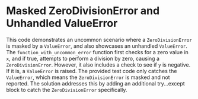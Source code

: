 # Masked ZeroDivisionError and Unhandled ValueError
This code demonstrates an uncommon scenario where a `ZeroDivisionError` is masked by a `ValueError`, and also showcases an unhandled `ValueError`. The `function_with_uncommon_error` function first checks for a zero value in `x`, and if true, attempts to perform a division by zero, causing a `ZeroDivisionError`.  However, it also includes a check to see if `y` is negative. If it is, a `ValueError` is raised. The provided test code only catches the `ValueError`, which means the `ZeroDivisionError` is masked and not reported. The solution addresses this by adding an additional try...except block to catch the `ZeroDivisionError` specifically.